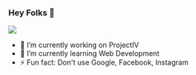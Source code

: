 ### Hey Folks 👋

<img src="https://media.tenor.com/images/6b5ca1da98c3a9d8c9a35ac780dd412b/tenor.gif">


- 🔭 I’m currently working on ProjectIV
- 🌱 I’m currently learning Web Development
- ⚡ Fun fact: Don't use Google, Facebook, Instagram
